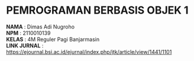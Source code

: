 # PEMROGRAMAN BERBASIS OBJEK 1 <br/>

<b>NAMA</b> : Dimas Adi Nugroho <br/>
<b>NPM</b> : 2110010139 <br/>
<b>KELAS</b> : 4M Reguler Pagi Banjarmasin <br/>
<b>LINK JURNAL</b> : https://ejournal.bsi.ac.id/ejurnal/index.php/jtk/article/view/1441/1101 <br/>
